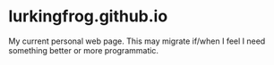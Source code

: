 # lurkingfrog.github.io

My current personal web page. This may migrate if/when I feel I need something better or more programmatic.
